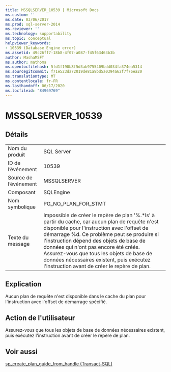 ```yaml
---
title: MSSQLSERVER_10539 | Microsoft Docs
ms.custom: ''
ms.date: 03/06/2017
ms.prod: sql-server-2014
ms.reviewer: ''
ms.technology: supportability
ms.topic: conceptual
helpviewer_keywords:
- 10539 (Database Engine error)
ms.assetid: 49c26ff7-18b8-4f07-a087-f45f63463b3b
author: MashaMSFT
ms.author: mathoma
ms.openlocfilehash: 5fd1f190b8f5d3ab9755409bdd034fa374ea5314
ms.sourcegitcommit: f71e523da72019de81a8bd5a0394a62f7f76ea20
ms.translationtype: MT
ms.contentlocale: fr-FR
ms.lasthandoff: 06/17/2020
ms.locfileid: "84969769"
---
```

# <a name="mssqlserver_10539"></a>MSSQLSERVER_10539
    
## <a name="details"></a>Détails  
  
|||  
|-|-|  
|Nom du produit|SQL Server|  
|ID de l’événement|10539|  
|Source de l’événement|MSSQLSERVER|  
|Composant|SQLEngine|  
|Nom symbolique|PG_NO_PLAN_FOR_STMT|  
|Texte du message|Impossible de créer le repère de plan '%.*ls' à partir du cache, car aucun plan de requête n'est disponible pour l'instruction avec l'offset de démarrage %d. Ce problème peut se produire si l'instruction dépend des objets de base de données qui n'ont pas encore été créés. Assurez-vous que tous les objets de base de données nécessaires existent, puis exécutez l'instruction avant de créer le repère de plan.|  
  
## <a name="explanation"></a>Explication  
 Aucun plan de requête n'est disponible dans le cache du plan pour l'instruction avec l'offset de démarrage spécifié.  
  
## <a name="user-action"></a>Action de l'utilisateur  
 Assurez-vous que tous les objets de base de données nécessaires existent, puis exécutez l'instruction avant de créer le repère de plan.  
  
## <a name="see-also"></a>Voir aussi  
 [sp_create_plan_guide_from_handle &#40;Transact-SQL&#41;](/sql/relational-databases/system-stored-procedures/sp-create-plan-guide-from-handle-transact-sql)  
  
  
